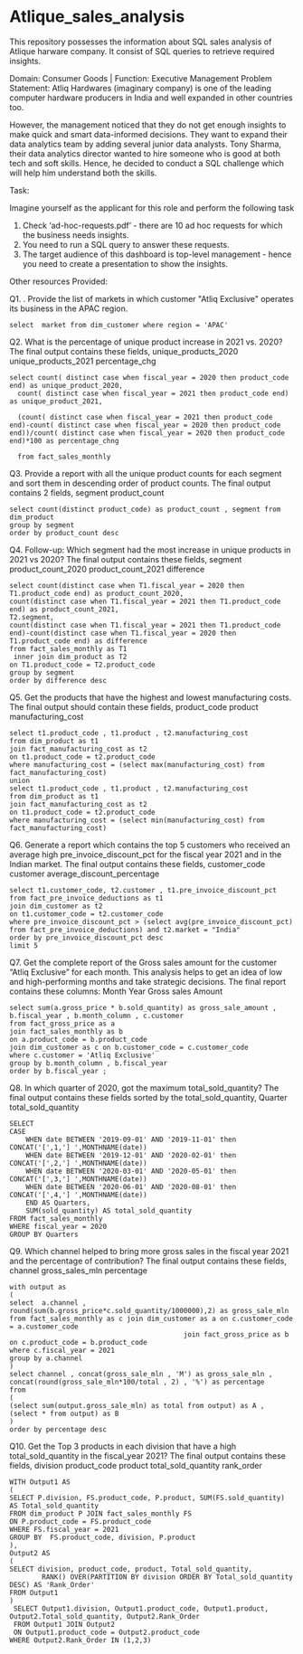 # Atlique_sales_analysis
<p>This repository possesses the information about SQL sales analysis of Atlique harware company. It consist of SQL queries to retrieve  required insights.

Domain:  Consumer Goods | Function: Executive Management
Problem Statement: 
Atliq Hardwares (imaginary company) is one of the leading computer hardware producers in India and well expanded in other countries too.

However, the management noticed that they do not get enough insights to make quick and smart data-informed decisions. They want to expand their data analytics team by adding several junior data analysts. Tony Sharma, their data analytics director wanted to hire someone who is good at both tech and soft skills. Hence, he decided to conduct a SQL challenge which will help him understand both the skills.

Task:  

Imagine yourself as the applicant for this role and perform the following task

1.    Check ‘ad-hoc-requests.pdf’ - there are 10 ad hoc requests for which the business needs insights.
2.    You need to run a SQL query to answer these requests. 
3.    The target audience of this dashboard is top-level management - hence you need to create a presentation to show the insights.
</p>
<p>Other resources Provided:

Q1. . Provide the list of markets in which customer "Atliq Exclusive" operates its
      business in the APAC region.
      
```mysql
select  market from dim_customer where region = 'APAC'
```
Q2.  What is the percentage of unique product increase in 2021 vs. 2020? The
     final output contains these fields,
      unique_products_2020
      unique_products_2021
      percentage_chg
      
```mysql
select count( distinct case when fiscal_year = 2020 then product_code end) as unique_product_2020,
  count( distinct case when fiscal_year = 2021 then product_code end) as unique_product_2021,
  
  (count( distinct case when fiscal_year = 2021 then product_code end)-count( distinct case when fiscal_year = 2020 then product_code end))/count( distinct case when fiscal_year = 2020 then product_code end)*100 as percentage_chng
  
  from fact_sales_monthly
```
Q3. Provide a report with all the unique product counts for each segment and
    sort them in descending order of product counts. The final output contains
    2 fields,
    segment
    product_count
    
```mysql
select count(distinct product_code) as product_count , segment from dim_product
group by segment
order by product_count desc
```
            
Q4. Follow-up: Which segment had the most increase in unique products in
    2021 vs 2020? The final output contains these fields,
    segment
    product_count_2020
    product_count_2021
    difference
    
    
```mysql
select count(distinct case when T1.fiscal_year = 2020 then T1.product_code end) as product_count_2020,
count(distinct case when T1.fiscal_year = 2021 then T1.product_code end) as product_count_2021,
T2.segment,
count(distinct case when T1.fiscal_year = 2021 then T1.product_code end)-count(distinct case when T1.fiscal_year = 2020 then T1.product_code end) as difference
from fact_sales_monthly as T1
 inner join dim_product as T2
on T1.product_code = T2.product_code
group by segment
order by difference desc
```    

Q5. Get the products that have the highest and lowest manufacturing costs.
    The final output should contain these fields,
    product_code
    product
    manufacturing_cost
    
```mysql
select t1.product_code , t1.product , t2.manufacturing_cost
from dim_product as t1
join fact_manufacturing_cost as t2
on t1.product_code = t2.product_code
where manufacturing_cost = (select max(manufacturing_cost) from fact_manufacturing_cost)
union
select t1.product_code , t1.product , t2.manufacturing_cost
from dim_product as t1
join fact_manufacturing_cost as t2
on t1.product_code = t2.product_code
where manufacturing_cost = (select min(manufacturing_cost) from fact_manufacturing_cost)
```
            
  Q6. Generate a report which contains the top 5 customers who received an
      average high pre_invoice_discount_pct for the fiscal year 2021 and in the
      Indian market. The final output contains these fields,
      customer_code
      customer
      average_discount_percentage
      
```mysql
select t1.customer_code, t2.customer , t1.pre_invoice_discount_pct from fact_pre_invoice_deductions as t1
join dim_customer as t2
on t1.customer_code = t2.customer_code
where pre_invoice_discount_pct > (select avg(pre_invoice_discount_pct) from fact_pre_invoice_deductions) and t2.market = "India"
order by pre_invoice_discount_pct desc
limit 5
```

            
Q7.  Get the complete report of the Gross sales amount for the customer “Atliq
      Exclusive” for each month. This analysis helps to get an idea of low and
      high-performing months and take strategic decisions.
      The final report contains these columns:
      Month
      Year
      Gross sales Amount
      
```mysql
select sum(a.gross_price * b.sold_quantity) as gross_sale_amount , b.fiscal_year , b.month_column , c.customer
from fact_gross_price as a
join fact_sales_monthly as b
on a.product_code = b.product_code
join dim_customer as c on b.customer_code = c.customer_code
where c.customer = 'Atliq Exclusive'
group by b.month_column , b.fiscal_year
order by b.fiscal_year ;
```

Q8. In which quarter of 2020, got the maximum total_sold_quantity? The final
    output contains these fields sorted by the total_sold_quantity,
    Quarter
    total_sold_quantity
    
```mysql
SELECT 
CASE
    WHEN date BETWEEN '2019-09-01' AND '2019-11-01' then CONCAT('[',1,'] ',MONTHNAME(date))  
    WHEN date BETWEEN '2019-12-01' AND '2020-02-01' then CONCAT('[',2,'] ',MONTHNAME(date))
    WHEN date BETWEEN '2020-03-01' AND '2020-05-01' then CONCAT('[',3,'] ',MONTHNAME(date))
    WHEN date BETWEEN '2020-06-01' AND '2020-08-01' then CONCAT('[',4,'] ',MONTHNAME(date))
    END AS Quarters,
    SUM(sold_quantity) AS total_sold_quantity
FROM fact_sales_monthly
WHERE fiscal_year = 2020
GROUP BY Quarters
```
Q9. Which channel helped to bring more gross sales in the fiscal year 2021
    and the percentage of contribution? The final output contains these fields,
    channel
    gross_sales_mln
    percentage
    
```mysql
with output as
(
select  a.channel , round(sum(b.gross_price*c.sold_quantity/1000000),2) as gross_sale_mln
from fact_sales_monthly as c join dim_customer as a on c.customer_code = a.customer_code
                                           join fact_gross_price as b on c.product_code = b.product_code
where c.fiscal_year = 2021
group by a.channel
)
select channel , concat(gross_sale_mln , 'M') as gross_sale_mln , concat(round(gross_sale_mln*100/total , 2) , '%') as percentage
from
(
(select sum(output.gross_sale_mln) as total from output) as A , 
(select * from output) as B
)
order by percentage desc
```


Q10. Get the Top 3 products in each division that have a high
      total_sold_quantity in the fiscal_year 2021? The final output contains these
      fields,
      division
      product_code
      product
      total_sold_quantity
      rank_order
      
```mysql
WITH Output1 AS 
(
SELECT P.division, FS.product_code, P.product, SUM(FS.sold_quantity) AS Total_sold_quantity
FROM dim_product P JOIN fact_sales_monthly FS
ON P.product_code = FS.product_code
WHERE FS.fiscal_year = 2021 
GROUP BY  FS.product_code, division, P.product
),
Output2 AS 
(
SELECT division, product_code, product, Total_sold_quantity,
        RANK() OVER(PARTITION BY division ORDER BY Total_sold_quantity DESC) AS 'Rank_Order' 
FROM Output1
)
 SELECT Output1.division, Output1.product_code, Output1.product, Output2.Total_sold_quantity, Output2.Rank_Order
 FROM Output1 JOIN Output2
 ON Output1.product_code = Output2.product_code
WHERE Output2.Rank_Order IN (1,2,3)
```
    

